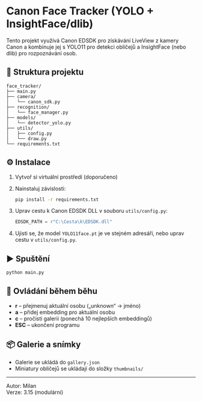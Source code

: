 # Canon Face Tracker (YOLO + InsightFace/dlib)

Tento projekt využívá Canon EDSDK pro získávání LiveView z kamery Canon a kombinuje jej s YOLO11 pro detekci obličejů a InsightFace (nebo dlib) pro rozpoznávání osob.

## 📁 Struktura projektu
```
face_tracker/
├── main.py
├── camera/
│   └── canon_sdk.py
├── recognition/
│   └── face_manager.py
├── models/
│   └── detector_yolo.py
├── utils/
│   ├── config.py
│   └── draw.py
└── requirements.txt
```

## ⚙️ Instalace
1. Vytvoř si virtuální prostředí (doporučeno)
2. Nainstaluj závislosti:
   ```bash
   pip install -r requirements.txt
   ```

3. Uprav cestu k Canon EDSDK DLL v souboru `utils/config.py`:
   ```python
   EDSDK_PATH = r"C:\Cesta\k\EDSDK.dll"
   ```

4. Ujisti se, že model `YOLO11face.pt` je ve stejném adresáři, nebo uprav cestu v `utils/config.py`.

## ▶️ Spuštění
```bash
python main.py
```

## 🧠 Ovládání během běhu
- **r** – přejmenuj aktuální osobu („unknown“ → jméno)
- **a** – přidej embedding pro aktuální osobu
- **c** – pročisti galerii (ponechá 10 nejlepších embeddingů)
- **ESC** – ukončení programu

## 📦 Galerie a snímky
- Galerie se ukládá do `gallery.json`
- Miniatury obličejů se ukládají do složky `thumbnails/`

---

Autor: Milan  
Verze: 3.15 (modulární)
